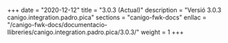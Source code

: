 +++
date        = "2020-12-12"
title       = "3.0.3 (Actual)"
description = "Versió 3.0.3 canigo.integration.padro.pica"
sections    = "canigo-fwk-docs"
enllac		= "/canigo-fwk-docs/documentacio-llibreries/canigo.integration.padro.pica/3.0.3/"
weight		= 1
+++
